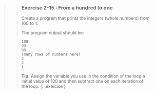 <!-- WAS 2-6 -->
>>### Exercise 2-15 : From a hundred to one
>>
>>Create a program that prints the integers (whole numbers) from 100 to 1.
>>
>>The program output should be:
>>
>>```output
>>100
>>99
>>98
>>(many rows of numbers here)
>>3
>>2
>>1
>>```
>>**Tip:** Assign the variable you use in the condition of the loop a initial value of 100 and then subtract one on each iteration of the loop.
>{: .exercise }